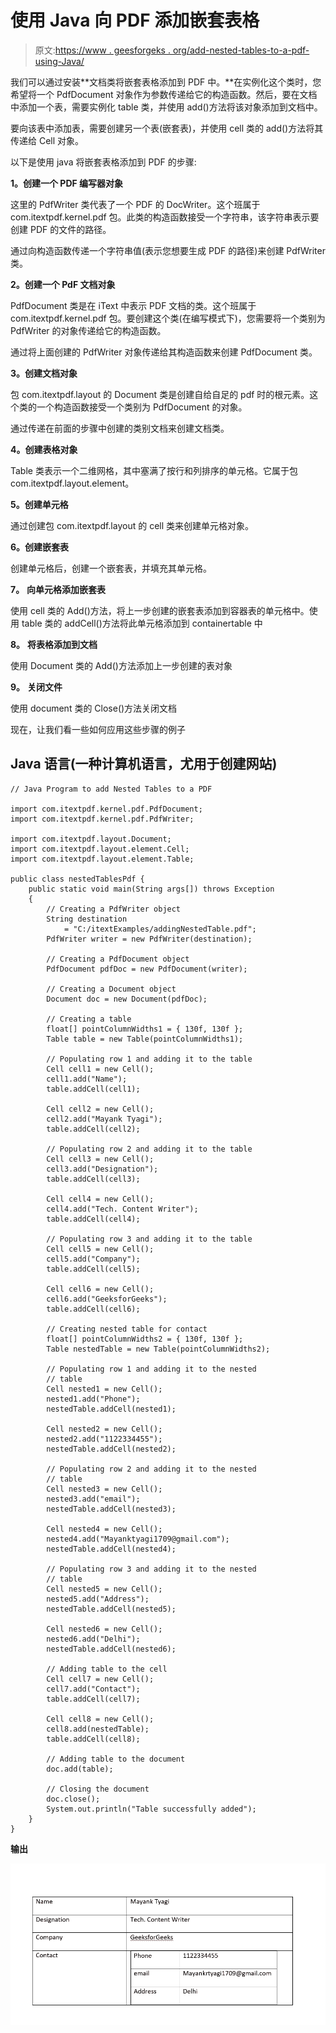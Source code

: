 # 使用 Java 向 PDF 添加嵌套表格

> 原文:[https://www . geesforgeks . org/add-nested-tables-to-a-pdf-using-Java/](https://www.geeksforgeeks.org/adding-nested-tables-to-a-pdf-using-java/)

我们可以通过安装**文档类将嵌套表格添加到 PDF 中。**在实例化这个类时，您希望将一个 PdfDocument 对象作为参数传递给它的构造函数。然后，要在文档中添加一个表，需要实例化 table 类，并使用 add()方法将该对象添加到文档中。

要向该表中添加表，需要创建另一个表(嵌套表)，并使用 cell 类的 add()方法将其传递给 Cell 对象。

以下是使用 java 将嵌套表格添加到 PDF 的步骤:

**1。创建一个 PDF 编写器对象**

这里的 PdfWriter 类代表了一个 PDF 的 DocWriter。这个班属于 com.itextpdf.kernel.pdf 包。此类的构造函数接受一个字符串，该字符串表示要创建 PDF 的文件的路径。

通过向构造函数传递一个字符串值(表示您想要生成 PDF 的路径)来创建 PdfWriter 类。

**2。创建一个 PdF 文档对象**

PdfDocument 类是在 iText 中表示 PDF 文档的类。这个班属于 com.itextpdf.kernel.pdf 包。要创建这个类(在编写模式下)，您需要将一个类别为 PdfWriter 的对象传递给它的构造函数。

通过将上面创建的 PdfWriter 对象传递给其构造函数来创建 PdfDocument 类。

**3。创建文档对象**

包 com.itextpdf.layout 的 Document 类是创建自给自足的 pdf 时的根元素。这个类的一个构造函数接受一个类别为 PdfDocument 的对象。

通过传递在前面的步骤中创建的类别文档来创建文档类。

**4。创建表格对象**

Table 类表示一个二维网格，其中塞满了按行和列排序的单元格。它属于包 com.itextpdf.layout.element。

**5。创建单元格**

通过创建包 com.itextpdf.layout 的 cell 类来创建单元格对象。

**6。创建嵌套表**

创建单元格后，创建一个嵌套表，并填充其单元格。

**7。** **向单元格添加嵌套表**

使用 cell 类的 Add()方法，将上一步创建的嵌套表添加到容器表的单元格中。使用 table 类的 addCell()方法将此单元格添加到 containertable 中

**8。** **将表格添加到文档**

使用 Document 类的 Add()方法添加上一步创建的表对象

**9。** **关闭文件**

使用 document 类的 Close()方法关闭文档

现在，让我们看一些如何应用这些步骤的例子

## Java 语言(一种计算机语言，尤用于创建网站)

```
// Java Program to add Nested Tables to a PDF

import com.itextpdf.kernel.pdf.PdfDocument;
import com.itextpdf.kernel.pdf.PdfWriter;

import com.itextpdf.layout.Document;
import com.itextpdf.layout.element.Cell;
import com.itextpdf.layout.element.Table;

public class nestedTablesPdf {
    public static void main(String args[]) throws Exception
    {
        // Creating a PdfWriter object
        String destination
            = "C:/itextExamples/addingNestedTable.pdf";
        PdfWriter writer = new PdfWriter(destination);

        // Creating a PdfDocument object
        PdfDocument pdfDoc = new PdfDocument(writer);

        // Creating a Document object
        Document doc = new Document(pdfDoc);

        // Creating a table
        float[] pointColumnWidths1 = { 130f, 130f };
        Table table = new Table(pointColumnWidths1);

        // Populating row 1 and adding it to the table
        Cell cell1 = new Cell();
        cell1.add("Name");
        table.addCell(cell1);

        Cell cell2 = new Cell();
        cell2.add("Mayank Tyagi");
        table.addCell(cell2);

        // Populating row 2 and adding it to the table
        Cell cell3 = new Cell();
        cell3.add("Designation");
        table.addCell(cell3);

        Cell cell4 = new Cell();
        cell4.add("Tech. Content Writer");
        table.addCell(cell4);

        // Populating row 3 and adding it to the table
        Cell cell5 = new Cell();
        cell5.add("Company");
        table.addCell(cell5);

        Cell cell6 = new Cell();
        cell6.add("GeeksforGeeks");
        table.addCell(cell6);

        // Creating nested table for contact
        float[] pointColumnWidths2 = { 130f, 130f };
        Table nestedTable = new Table(pointColumnWidths2);

        // Populating row 1 and adding it to the nested
        // table
        Cell nested1 = new Cell();
        nested1.add("Phone");
        nestedTable.addCell(nested1);

        Cell nested2 = new Cell();
        nested2.add("1122334455");
        nestedTable.addCell(nested2);

        // Populating row 2 and adding it to the nested
        // table
        Cell nested3 = new Cell();
        nested3.add("email");
        nestedTable.addCell(nested3);

        Cell nested4 = new Cell();
        nested4.add("Mayanktyagi1709@gmail.com");
        nestedTable.addCell(nested4);

        // Populating row 3 and adding it to the nested
        // table
        Cell nested5 = new Cell();
        nested5.add("Address");
        nestedTable.addCell(nested5);

        Cell nested6 = new Cell();
        nested6.add("Delhi");
        nestedTable.addCell(nested6);

        // Adding table to the cell
        Cell cell7 = new Cell();
        cell7.add("Contact");
        table.addCell(cell7);

        Cell cell8 = new Cell();
        cell8.add(nestedTable);
        table.addCell(cell8);

        // Adding table to the document
        doc.add(table);

        // Closing the document
        doc.close();
        System.out.println("Table successfully added");
    }
}
```

**输出**

![Add Nested tables to a PDF](img/833762cf70c6e0b52e4bff92f9682153.png)
